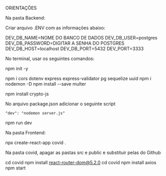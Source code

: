 ORIENTAÇÕES

Na pasta Backend:

Criar arquivo .ENV com as informações abaixo:

DEV_DB_NAME=NOME DO BANCO DE DADOS
DEV_DB_USER=postgres
DEV_DB_PASSWORD=DIGITAR A SENHA DO POSTGRES
DEV_DB_HOST=localhost
DEV_DB_PORT=5432
DEV_PORT=3333

No terminal, usar os seguintes comandos:

npm init -y

npm i cors dotenv express express-validator pg sequelize uuid
npm i nodemon -D 
npm install --save multer


npm install crypto-js



No arquivo package.json adicionar o seguinte script

	"dev": "nodemon server.js"

npm run dev


Na pasta Frontend:

npx create-react-app covid .

Na pasta covid, apagar as pastas src e public e substituir pelas do Github

cd covid
npm install react-router-dom@5.2.0
cd covid
npm install axios
npm start
